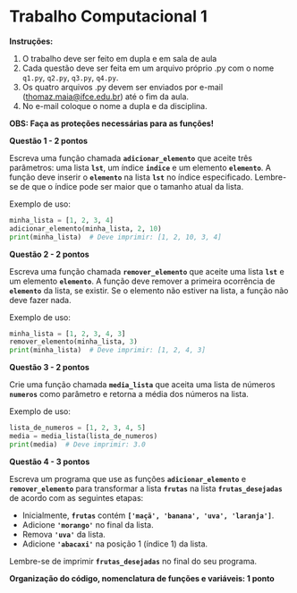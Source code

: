 # Trabalho Computacional 1

**Instruções:**
1. O trabalho deve ser feito em dupla e em sala de aula
2. Cada questão deve ser feita em um arquivo próprio .py com o nome `q1.py`, `q2.py`, `q3.py`, `q4.py`.
3. Os quatro arquivos .py devem ser enviados por e-mail (thomaz.maia@ifce.edu.br) até o fim da aula.
4. No e-mail coloque o nome a dupla e da disciplina.

**OBS: Faça as proteções necessárias para as funções!**

******Questão 1 - 2 pontos******

Escreva uma função chamada **`adicionar_elemento`** que aceite três parâmetros: uma lista **`lst`**, um índice **`indice`** e um elemento **`elemento`**. A função deve inserir o **`elemento`** na lista **`lst`** no índice especificado. Lembre-se de que o índice pode ser maior que o tamanho atual da lista.

Exemplo de uso:

```python
minha_lista = [1, 2, 3, 4]
adicionar_elemento(minha_lista, 2, 10)
print(minha_lista)  # Deve imprimir: [1, 2, 10, 3, 4]
```

**Questão 2 - 2 pontos**

Escreva uma função chamada **`remover_elemento`** que aceite uma lista **`lst`** e um elemento **`elemento`**. A função deve remover a primeira ocorrência de **`elemento`** da lista, se existir. Se o elemento não estiver na lista, a função não deve fazer nada.

Exemplo de uso:

```python
minha_lista = [1, 2, 3, 4, 3]
remover_elemento(minha_lista, 3)
print(minha_lista)  # Deve imprimir: [1, 2, 4, 3]
```

**Questão 3 - 2 pontos**

Crie uma função chamada **`media_lista`** que aceita uma lista de números **`numeros`** como parâmetro e retorna a média dos números na lista.

Exemplo de uso:

```python
lista_de_numeros = [1, 2, 3, 4, 5]
media = media_lista(lista_de_numeros)
print(media)  # Deve imprimir: 3.0
```

**Questão 4 - 3 pontos**

Escreva um programa que use as funções **`adicionar_elemento`** e **`remover_elemento`** para transformar a lista **`frutas`** na lista **`frutas_desejadas`** de acordo com as seguintes etapas:

- Inicialmente, **`frutas`** contém **`['maçã', 'banana', 'uva', 'laranja']`**.
- Adicione **`'morango'`** no final da lista.
- Remova **`'uva'`** da lista.
- Adicione **`'abacaxi'`** na posição 1 (índice 1) da lista.

Lembre-se de imprimir **`frutas_desejadas`** no final do seu programa.

**Organização do código, nomenclatura de funções e variáveis: 1 ponto**
